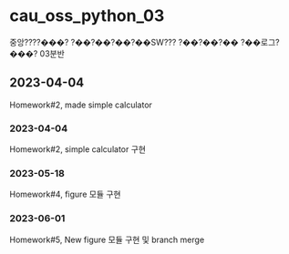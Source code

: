 # cau_oss_python_03
중앙????���? ?��?��?��?��SW??? ?��?��?�� ?��로그?���? 03분반

## 2023-04-04
Homework#2, made simple calculator

### 2023-04-04
Homework#2, simple calculator 구현

### 2023-05-18
Homework#4, figure 모듈 구현

### 2023-06-01
Homework#5, New figure 모듈 구현 및 branch merge